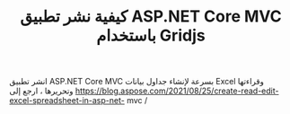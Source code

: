 ﻿---
title: كيفية نشر تطبيق ASP.NET Core MVC باستخدام Gridjs
type: docs
weight: 190
url: /ar/net/how-to-deploy-gridjs/
---
انشر تطبيق ASP.NET Core MVC بسرعة لإنشاء جداول بيانات Excel وقراءتها وتحريرها ، ارجع إلى https://blog.aspose.com/2021/08/25/create-read-edit-excel-spreadsheet-in-asp-net- mvc /